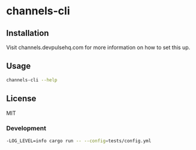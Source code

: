 # channels-cli

## Installation

Visit channels.devpulsehq.com for more information on how to set this up.

## Usage

```bash
channels-cli --help
```

## License

MIT

### Development

```bash
-LOG_LEVEL=info cargo run -- --config=tests/config.yml
```
